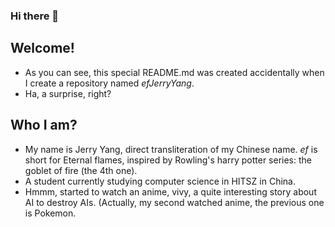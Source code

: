 ### Hi there 👋
## Welcome!
* As you can see, this special README.md was created accidentally when I create a repository named _efJerryYang_.
* Ha, a surprise, right?

## Who I am?
* My name is Jerry Yang, direct transliteration of my Chinese name. _ef_ is short for Eternal flames, inspired by Rowling's harry potter series: the goblet of fire (the 4th one).
* A student currently studying computer science in HITSZ in China.
* Hmmm, started to watch an anime, vivy, a quite interesting story about AI to destroy AIs. (Actually, my second watched anime, the previous one is Pokemon.


<!--
**efJerryYang/efJerryYang** is a ✨ _special_ ✨ repository because its `README.md` (this file) appears on your GitHub profile.

Here are some ideas to get you started:

- 🔭 I’m currently working on ...
- 🌱 I’m currently learning ...
- 👯 I’m looking to collaborate on ...
- 🤔 I’m looking for help with ...
- 💬 Ask me about ...
- 📫 How to reach me: ...
- 😄 Pronouns: ...
- ⚡ Fun fact: ...
-->
